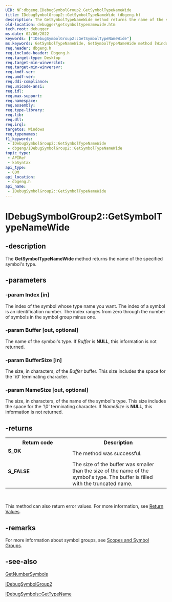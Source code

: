 ```yaml
---
UID: NF:dbgeng.IDebugSymbolGroup2.GetSymbolTypeNameWide
title: IDebugSymbolGroup2::GetSymbolTypeNameWide (dbgeng.h)
description: The GetSymbolTypeNameWide method returns the name of the specified symbol's type.
old-location: debugger\getsymboltypenamewide.htm
tech.root: debugger
ms.date: 02/06/2022
keywords: ["IDebugSymbolGroup2::GetSymbolTypeNameWide"]
ms.keywords: GetSymbolTypeNameWide, GetSymbolTypeNameWide method [Windows Debugging], GetSymbolTypeNameWide method [Windows Debugging],IDebugSymbolGroup2 interface, IDebugSymbolGroup2 interface [Windows Debugging],GetSymbolTypeNameWide method, IDebugSymbolGroup2.GetSymbolTypeNameWide, IDebugSymbolGroup2::GetSymbolTypeNameWide, dbgeng/IDebugSymbolGroup2::GetSymbolTypeNameWide, debugger.getsymboltypenamewide
req.header: dbgeng.h
req.include-header: Dbgeng.h
req.target-type: Desktop
req.target-min-winverclnt: 
req.target-min-winversvr: 
req.kmdf-ver: 
req.umdf-ver: 
req.ddi-compliance: 
req.unicode-ansi: 
req.idl: 
req.max-support: 
req.namespace: 
req.assembly: 
req.type-library: 
req.lib: 
req.dll: 
req.irql: 
targetos: Windows
req.typenames: 
f1_keywords:
 - IDebugSymbolGroup2::GetSymbolTypeNameWide
 - dbgeng/IDebugSymbolGroup2::GetSymbolTypeNameWide
topic_type:
 - APIRef
 - kbSyntax
api_type:
 - COM
api_location:
 - dbgeng.h
api_name:
 - IDebugSymbolGroup2::GetSymbolTypeNameWide
---
```


# IDebugSymbolGroup2::GetSymbolTypeNameWide


## -description

The <b>GetSymbolTypeNameWide</b> method returns the name of the specified symbol's type.

## -parameters

### -param Index [in]


The index of the symbol whose type name you want. The index of a symbol is an identification number. The index ranges from zero through the number of symbols in the symbol group minus one.

### -param Buffer [out, optional]


The name of the symbol's type.  If <i>Buffer</i> is <b>NULL</b>, this information is not returned.

### -param BufferSize [in]


The size, in characters, of the <i>Buffer</i> buffer. This size includes the space for the '\0' terminating character.

### -param NameSize [out, optional]


The size, in characters, of the name of the symbol's type. This size includes the space for the '\0' terminating character. If <i>NameSize</i> is <b>NULL</b>, this information is not returned.

## -returns

<table>
<tr>
<th>Return code</th>
<th>Description</th>
</tr>
<tr>
<td width="40%">
<dl>
<dt><b>S_OK</b></dt>
</dl>
</td>
<td width="60%">
The method was successful.

</td>
</tr>
<tr>
<td width="40%">
<dl>
<dt><b>S_FALSE</b></dt>
</dl>
</td>
<td width="60%">
The size of the buffer was smaller than the size of the name of the symbol's type. The buffer is filled with the truncated name.

</td>
</tr>
</table>
 

This method can also return error values.  For more information, see <a href="/windows-hardware/drivers/debugger/hresult-values">Return Values</a>.

## -remarks

For more information about symbol groups, see <a href="/windows-hardware/drivers/debugger/scopes-and-symbol-groups">Scopes and Symbol Groups</a>.

## -see-also

<a href="/windows-hardware/drivers/ddi/dbgeng/nf-dbgeng-idebugsymbolgroup2-getnumbersymbols">GetNumberSymbols</a>



<a href="/windows-hardware/drivers/ddi/dbgeng/nn-dbgeng-idebugsymbolgroup2">IDebugSymbolGroup2</a>



<a href="/windows-hardware/drivers/ddi/dbgeng/nf-dbgeng-idebugsymbols3-gettypename">IDebugSymbols::GetTypeName</a>

